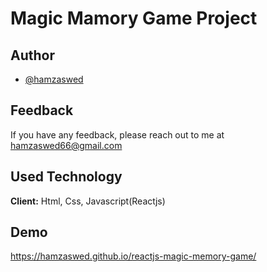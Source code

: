 # Magic Mamory Game Project

## Author

- [@hamzaswed](https://github.com/hamzaswed)


## Feedback

If you have any feedback, please reach out to me at hamzaswed66@gmail.com


## Used Technology

**Client:** Html, Css, Javascript(Reactjs)


## Demo

https://hamzaswed.github.io/reactjs-magic-memory-game/
